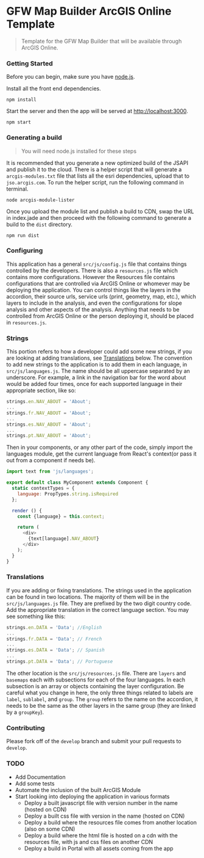 # GFW Map Builder ArcGIS Online Template
> Template for the GFW Map Builder that will be available through ArcGIS Online.

### Getting Started
Before you can begin, make sure you have [node.js](https://nodejs.org/en/).

Install all the front end dependencies.
```shell
npm install
```

Start the server and then the app will be served at [http://localhost:3000](http://localhost:3000).
```shell
npm start
```

### Generating a build
> You will need node.js installed for these steps

It is recommended that you generate a new optimized build of the JSAPI and publish it to the cloud. There is a helper script that will generate a `arcgis-modules.txt` file that lists all the esri dependencies, upload that to `jso.arcgis.com`. To run the helper script, run the following command in terminal.

```shell
node arcgis-module-lister
```

Once you upload the module list and publish a build to CDN, swap the URL in index.jade and then proceed with the following command to generate a build to the `dist` directory.

```shell
npm run dist
```

### Configuring
This application has a general `src/js/config.js` file that contains things controlled by the developers.  There is also a `resources.js` file which contains more configurations.  However the Resources file contains configurations that are controlled via ArcGIS Online or whomever may be deploying the application.  You can control things like the layers in the accordion, their source urls, service urls (print, geometry, map, etc.), which layers to include in the analysis, and even the configurations for slope analysis and other aspects of the analysis.  Anything that needs to be controlled from ArcGIS Online or the person deploying it, should be placed in `resources.js`.

### Strings
This portion refers to how a developer could add some  new strings, if you are looking at adding translations, see [Translations](#translations) below.  The convention to add new strings to the application is to add them in each language, in `src/js/languages.js`.  The name should be all uppercase separated by an underscore. For example, a link in the navigation bar for the word about would be added four times, once for each supported language in their appropriate section, like so:

```javascript
strings.en.NAV_ABOUT = 'About';
...
strings.fr.NAV_ABOUT = 'About';
...
strings.es.NAV_ABOUT = 'About';
...
strings.pt.NAV_ABOUT = 'About';
```

Then in your components, or any other part of the code, simply import the languages module, get the current language from React's context(or pass it out from a component if needs be).

```javascript
import text from 'js/languages';

export default class MyComponent extends Component {
  static contextTypes = {
    language: PropTypes.string.isRequired
  };

  render () {
    const {language} = this.context;

    return (
      <div>
        {text[language].NAV_ABOUT}
      </div>
    );
  }
}

```

### Translations
If you are adding or fixing translations.  The strings used in the application can be found in two locations.  The majority of them will be in the `src/js/languages.js` file.  They are prefixed by the two digit country code.  Add the appropriate translation in the correct language section.  You may see something like this:

```javascript
strings.en.DATA = 'Data'; //English
...
strings.fr.DATA = 'Data'; // French
...
strings.es.DATA = 'Data'; // Spanish
...
strings.pt.DATA = 'Data'; // Portuguese
```

The other location is the `src/js/resources.js` file.  There are `layers` and `basemaps` each with subsections for each of the four languages.  In each subsection is an array or objects containing the layer configuration.  Be careful what you change in here, the only three things related to labels are `label`, `sublabel`, and `group`. The `group` refers to the name on the accordion, it needs to be the same as the other layers in the same group (they are linked by a `groupKey`).

### Contributing
Please fork off of the `develop` branch and submit your pull requests to `develop`.

### TODO
* Add Documentation
* Add some tests
* Automate the inclusion of the built ArcGIS Module
* Start looking into deploying the application in various formats
  * Deploy a built javascript file with version number in the name (hosted on CDN)
  * Deploy a built css file with version in the name (hosted on CDN)
  * Deploy a build where the resources file comes from another location (also on some CDN)
  * Deploy a build where the html file is hosted on a cdn with the resources file, with js and css files on another CDN
  * Deploy a build in Portal with all assets coming from the app
